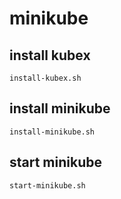 # minikube

## install kubex
```
install-kubex.sh
```

## install minikube
```
install-minikube.sh
```

## start minikube
```
start-minikube.sh
```
